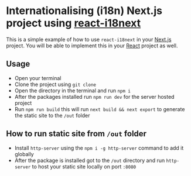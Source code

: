 # Internationalising (i18n) Next.js project using [react-i18next](https://react.i18next.com/)
This is a simple example of how to use `react-i18next` in your [Next.js](https://nextjs.org/) project. You will be able to implement this in your [React](https://reactjs.org/) project as well.

## Usage
- Open your terminal
- Clone the project using `git clone`
- Open the directory in the terminal and run `npm i`
- After the packages installed run `npm run dev` for the server hosted project
- Run `npm run build` this will run `next build && next export` to generate the static site to the `/out` folder

## How to run static site from `/out` folder
- Install `http-server` using the `npm i -g http-server` command to add it globally
- After the package is installed got to the `/out` directory and run `http-server` to host your static site locally on port `:8080`
